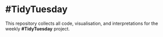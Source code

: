 # #TidyTuesday

This repository collects all code, visualisation, and interpretations for the weekly __#TidyTuesday__ project.
